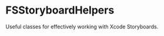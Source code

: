 FSStoryboardHelpers
===================

Useful classes for effectively working with Xcode Storyboards.
